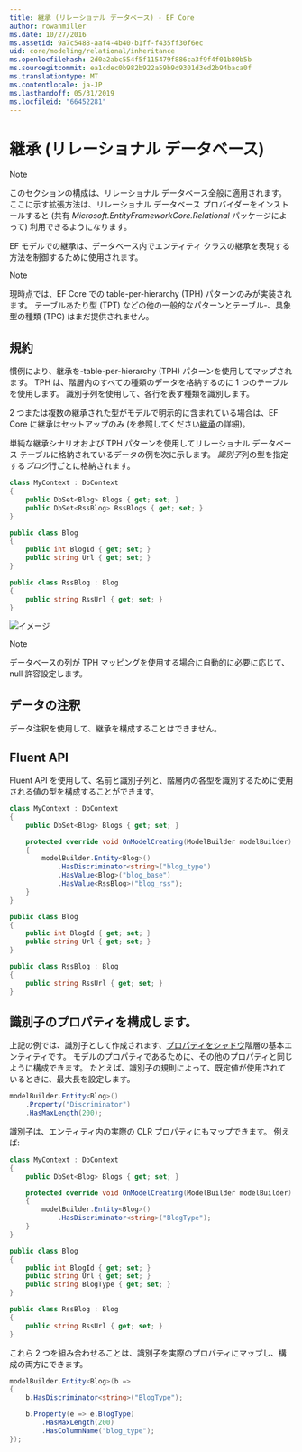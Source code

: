 ```yaml
---
title: 継承 (リレーショナル データベース) - EF Core
author: rowanmiller
ms.date: 10/27/2016
ms.assetid: 9a7c5488-aaf4-4b40-b1ff-f435ff30f6ec
uid: core/modeling/relational/inheritance
ms.openlocfilehash: 2d0a2abc554f5f115479f886ca3f9f4f01b80b5b
ms.sourcegitcommit: ea1cdec0b982b922a59b9d9301d3ed2b94baca0f
ms.translationtype: MT
ms.contentlocale: ja-JP
ms.lasthandoff: 05/31/2019
ms.locfileid: "66452281"
---
```

# <a name="inheritance-relational-database"></a>継承 (リレーショナル データベース)

> [!NOTE]  
> このセクションの構成は、リレーショナル データベース全般に適用されます。 ここに示す拡張方法は、リレーショナル データベース プロバイダーをインストールすると (共有 *Microsoft.EntityFrameworkCore.Relational* パッケージによって) 利用できるようになります。

EF モデルでの継承は、データベース内でエンティティ クラスの継承を表現する方法を制御するために使用されます。

> [!NOTE]  
> 現時点では、EF Core での table-per-hierarchy (TPH) パターンのみが実装されます。 テーブルあたり型 (TPT) などの他の一般的なパターンとテーブル-、具象型の種類 (TPC) はまだ提供されません。

## <a name="conventions"></a>規約

慣例により、継承を-table-per-hierarchy (TPH) パターンを使用してマップされます。 TPH は、階層内のすべての種類のデータを格納するのに 1 つのテーブルを使用します。 識別子列を使用して、各行を表す種類を識別します。

2 つまたは複数の継承された型がモデルで明示的に含まれている場合は、EF Core に継承はセットアップのみ (を参照してください[継承](../inheritance.md)の詳細)。

単純な継承シナリオおよび TPH パターンを使用してリレーショナル データベース テーブルに格納されているデータの例を次に示します。 *識別子*列の型を指定する*ブログ*行ごとに格納されます。

<!-- [!code-csharp[Main](samples/core/relational/Modeling/Conventions/Samples/InheritanceDbSets.cs)] -->
``` csharp
class MyContext : DbContext
{
    public DbSet<Blog> Blogs { get; set; }
    public DbSet<RssBlog> RssBlogs { get; set; }
}

public class Blog
{
    public int BlogId { get; set; }
    public string Url { get; set; }
}

public class RssBlog : Blog
{
    public string RssUrl { get; set; }
}
```

![イメージ](_static/inheritance-tph-data.png)

>[!NOTE]
> データベースの列が TPH マッピングを使用する場合に自動的に必要に応じて、null 許容設定します。

## <a name="data-annotations"></a>データの注釈

データ注釈を使用して、継承を構成することはできません。

## <a name="fluent-api"></a>Fluent API

Fluent API を使用して、名前と識別子列と、階層内の各型を識別するために使用される値の型を構成することができます。

<!-- [!code-csharp[Main](samples/core/relational/Modeling/FluentAPI/Samples/InheritanceTPHDiscriminator.cs?highlight=7,8,9,10)] -->
``` csharp
class MyContext : DbContext
{
    public DbSet<Blog> Blogs { get; set; }

    protected override void OnModelCreating(ModelBuilder modelBuilder)
    {
        modelBuilder.Entity<Blog>()
            .HasDiscriminator<string>("blog_type")
            .HasValue<Blog>("blog_base")
            .HasValue<RssBlog>("blog_rss");
    }
}

public class Blog
{
    public int BlogId { get; set; }
    public string Url { get; set; }
}

public class RssBlog : Blog
{
    public string RssUrl { get; set; }
}
```

## <a name="configuring-the-discriminator-property"></a>識別子のプロパティを構成します。

上記の例では、識別子として作成されます、[プロパティをシャドウ](xref:core/modeling/shadow-properties)階層の基本エンティティです。 モデルのプロパティであるために、その他のプロパティと同じように構成できます。 たとえば、識別子の規則によって、既定値が使用されているときに、最大長を設定します。

```C#
modelBuilder.Entity<Blog>()
    .Property("Discriminator")
    .HasMaxLength(200);
```

識別子は、エンティティ内の実際の CLR プロパティにもマップできます。 例えば:
```C#
class MyContext : DbContext
{
    public DbSet<Blog> Blogs { get; set; }

    protected override void OnModelCreating(ModelBuilder modelBuilder)
    {
        modelBuilder.Entity<Blog>()
            .HasDiscriminator<string>("BlogType");
    }
}

public class Blog
{
    public int BlogId { get; set; }
    public string Url { get; set; }
    public string BlogType { get; set; }
}

public class RssBlog : Blog
{
    public string RssUrl { get; set; }
}
```

これら 2 つを組み合わせることは、識別子を実際のプロパティにマップし、構成の両方にできます。
```C#
modelBuilder.Entity<Blog>(b =>
{
    b.HasDiscriminator<string>("BlogType");

    b.Property(e => e.BlogType)
        .HasMaxLength(200)
        .HasColumnName("blog_type");
});
```
